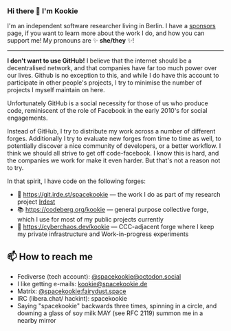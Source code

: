 ### Hi there 👋 I'm Kookie

I'm an independent software researcher living in Berlin. 
I have a [sponsors] page, if you want to learn more about the work I do, and how you can support me!
My pronouns are ✨ **she/they** ✨!

---

**I don't want to use GitHub!**  I believe that the internet should be a decentralised network,
and that companies have far too much power over our lives.
Github is no exception to this, and while I do have this account to participate in other people's projects,
I try to minimise the number of projects I myself maintain on here.

Unfortunately GitHub is a social necessity for those of us who produce code,
reminiscent of the role of Facebook in the early 2010's for social engagements.

Instead of GitHub, I try to distribute my work across a number of different forges.
Additionally I try to evaluate new forges from time to time as well, to potentially discover a nice community of developers, or a better workflow.
I think we should all strive to get off code-facebook.  I know this is hard, and the companies we work for make it even harder.
But that's not a reason not to try.

In that spirit, I have code on the following forges:

- 📡 https://git.irde.st/spacekookie — the work I do as part of my research project [Irdest](https://irde.st)
- 📚 https://codeberg.org/kookie — general purpose collective forge, which I use for most of my public projects currently
- 🍵 https://cyberchaos.dev/kookie — CCC-adjacent forge where I keep my private infrastructure and Work-in-progress experiments

[sponsors]: https://github.com/sponsors/spacekookie

## 📫 How to reach me

* Fediverse (tech account): [@spacekookie@octodon.social](https://chaosfem.tw/@kookie)
* I like getting e-mails: kookie@spacekookie.de
* Matrix: [@spacekookie:fairydust.space](https://matrix.to/#/@spacekookie:fairydust.space)
* IRC (libera.chat/ hackint): spacekookie
* Saying "spacekookie" backwards three times, spinning in a circle, and downing a glass of soy milk MAY (see RFC 2119) summon me in a nearby mirror

[key]: https://spacekookie.de/555F2E4B6F87F91A4110.txt
